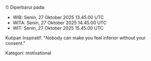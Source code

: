 ⏰ Diperbarui pada:
- WIB: Senin, 27 Oktober 2025 13.45.00 UTC
- WITA: Senin, 27 Oktober 2025 14.45.00 UTC
- WIT: Senin, 27 Oktober 2025 15.45.00 UTC

Kutipan Inspiratif:
"Nobody can make you feel inferior without your consent."


Kategori: motivational

